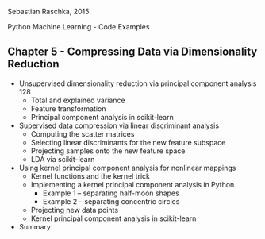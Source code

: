 Sebastian Raschka, 2015

Python Machine Learning - Code Examples

## Chapter 5 - Compressing Data via Dimensionality Reduction

- Unsupervised dimensionality reduction via principal component analysis 128
  - Total and explained variance
  - Feature transformation
  - Principal component analysis in scikit-learn
- Supervised data compression via linear discriminant analysis
  - Computing the scatter matrices
  - Selecting linear discriminants for the new feature subspace
  - Projecting samples onto the new feature space
  - LDA via scikit-learn
- Using kernel principal component analysis for nonlinear mappings
  - Kernel functions and the kernel trick
  - Implementing a kernel principal component analysis in Python
    - Example 1 – separating half-moon shapes
    - Example 2 – separating concentric circles
  - Projecting new data points
  - Kernel principal component analysis in scikit-learn
- Summary